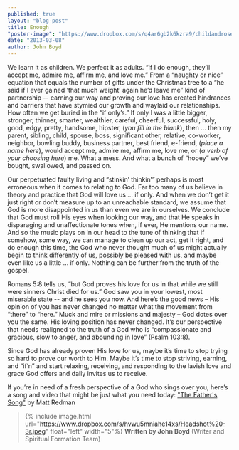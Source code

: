 ```yaml
---
published: true
layout: "blog-post"
title: Enough
"poster-image": "https://www.dropbox.com/s/q4ar6gb2k6kzra9/childandroses.jpg"
date: "2013-03-08"
author: John Boyd
---
```


We learn it as children.  We perfect it as adults.  “If I do enough, they’ll accept me, admire me, affirm me, and love me.”  From a “naughty or nice” equation that equals the number of gifts under the Christmas tree to a “he said if I ever gained ‘that much weight’ again he’d leave me” kind of partnership -- earning our way and proving our love has created hindrances and barriers that have stymied our growth and waylaid our relationships.   How often we get buried in the “if only’s.”  If only I was a little bigger, stronger, thinner, smarter, wealthier, careful, cheerful, successful, holy, good, edgy, pretty, handsome, hipster, (_you fill in the blank_), then … then my parent, sibling, child, spouse, boss, significant other, relative, co-worker, neighbor, bowling buddy, business partner, best friend, e-friend, (_place a name here_), would accept me, admire me, affirm me, love me, or (_a verb of your choosing here_) me.  What a mess.  And what a bunch of “hooey” we’ve bought, swallowed, and passed on.  

Our perpetuated faulty living and “stinkin’ thinkin’” perhaps is most erroneous when it comes to relating to God.   Far too many of us believe in theory and practice that God will love us … if only.  And when we don’t get it just right or don’t measure up to an unreachable standard, we assume that God is more disappointed in us than even we are in ourselves.  We conclude that God must roll His eyes when looking our way, and that He speaks in disparaging and unaffectionate tones when, if ever, He mentions our name.  And so the music plays on in our head to the tune of thinking that if somehow, some way, we can manage to clean up our act, get it right, and do enough this time, the God who never thought much of us might actually begin to think differently of us, possibly be pleased with us, and maybe even like us a little … if only.  Nothing can be further from the truth of the gospel.  

Romans 5:8 tells us, “but God proves his love for us in that while we still were sinners Christ died for us.” God saw you in your lowest, most miserable state -- and he sees you now.  And here’s the good news – His opinion of you has never changed no matter what the movement from “there” to “here.”  Muck and mire or missions and majesty – God dotes over you the same.  His loving position has never changed.  It’s our perspective that needs realigned to the truth of a God who is “compassionate and gracious, slow to anger, and abounding in love” (Psalm 103:8). 

Since God has already proven His love for us, maybe it’s time to stop trying so hard to prove our worth to Him.  Maybe it’s time to stop striving, earning, and “if’n” and start relaxing, receiving, and responding to the lavish love and grace God offers and daily invites us to receive. 

If you’re in need of a fresh perspective of a God who sings over you, here’s a song and video that might be just what you need today: ["The Father's Song"](http://www.youtube.com/watch?v=UrHl4cjhyFE) by Matt Redman

>{% include image.html url="https://www.dropbox.com/s/hvwu5mniahe14xs/Headshot%20-3r.jpeg" float="left" width="5"%} **Written by John Boyd**  (Writer and Spiritual Formation Team)